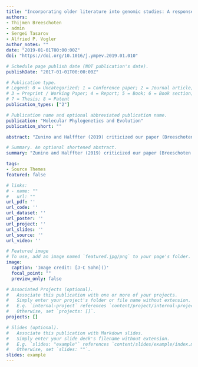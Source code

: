 ```yaml
---
title: "Incorporating older literature into genomic studies: A response to Zunino & Halffter"
authors:
- Thijmen Breeschoten
- admin
- Sergei Tasarov
- Alfried P. Vogler
author_notes: ""
date: "2019-01-01T00:00:00Z"
doi: "https://doi.org/10.1016/j.ympev.2019.01.010"

# Schedule page publish date (NOT publication's date).
publishDate: "2017-01-01T00:00:00Z"

# Publication type.
# Legend: 0 = Uncategorized; 1 = Conference paper; 2 = Journal article;
# 3 = Preprint / Working Paper; 4 = Report; 5 = Book; 6 = Book section;
# 7 = Thesis; 8 = Patent
publication_types: ["2"]

# Publication name and optional abbreviated publication name.
publication: "Molecular Phylogenetics and Evolution"
publication_short: ""

abstract: "Zunino and Halffter (2019) criticized our paper (Breeschoten et al., 2016) on phylogenetics and biogeography of the dung beetle genus Onthophagus for failing to cite ten of their co-authored papers related to this topic. They point out that “from both scientific and ethical stand- points they [the authors of Breeschoten et al. (2016)] cannot ignore” these papers, as they already established similar biogeographical and evolutionary conclusions. We did not intend to disregard the authors’ scientific findings but, as presented in these papers, we found it difficult to align their phylogenetic hypotheses with our work."

# Summary. An optional shortened abstract.
summary: "Zunino and Halffter (2019) criticized our paper (Breeschoten et al., 2016) on phylogenetics and biogeography of the dung beetle genus Onthophagus for failing to cite ten of their co-authored papers related to this topic."

tags:
- Source Themes
featured: false

# links:
# - name: ""
#   url: ""
url_pdf: ''
url_code: ''
url_dataset: ''
url_poster: ''
url_project: ''
url_slides: ''
url_source: ''
url_video: ''

# Featured image
# To use, add an image named `featured.jpg/png` to your page's folder. 
image:
  caption: 'Image credit: [J-C Sohn]()'
  focal_point: ""
  preview_only: false

# Associated Projects (optional).
#   Associate this publication with one or more of your projects.
#   Simply enter your project's folder or file name without extension.
#   E.g. `internal-project` references `content/project/internal-project/index.md`.
#   Otherwise, set `projects: []`.
projects: []

# Slides (optional).
#   Associate this publication with Markdown slides.
#   Simply enter your slide deck's filename without extension.
#   E.g. `slides: "example"` references `content/slides/example/index.md`.
#   Otherwise, set `slides: ""`.
slides: example
---
```

